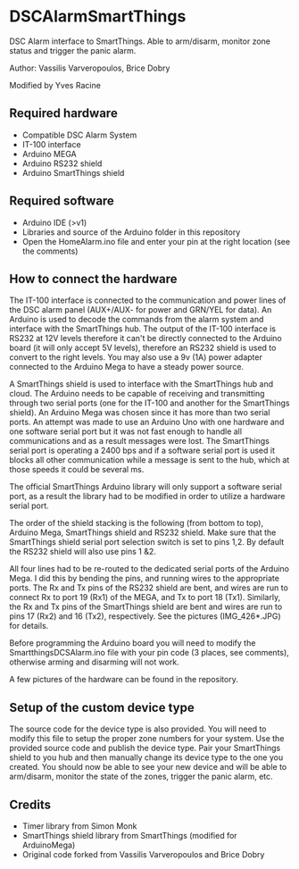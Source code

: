 DSCAlarmSmartThings
===================
DSC Alarm interface to SmartThings. Able to arm/disarm, monitor zone status and trigger the panic alarm.

Author: Vassilis Varveropoulos, Brice Dobry

Modified by Yves Racine


Required hardware
------------------
* Compatible DSC Alarm System 
* IT-100 interface
* Arduino MEGA
* Arduino RS232 shield
* Arduino SmartThings shield

Required software
-----------------
* Arduino IDE (>v1)
* Libraries and source of the Arduino folder in this repository
* Open the HomeAlarm.ino file and enter your pin at the right location (see the comments)

How to connect the hardware
---------------------------
The IT-100 interface is connected to the communication and power lines of the DSC alarm panel (AUX+/AUX- for power and GRN/YEL for data). An Arduino is used to decode the commands from the alarm system and interface with the SmartThings hub. The output of the IT-100 interface is RS232 at 12V levels therefore it can't be directly connected to the Arduino board (it will only accept 5V levels), therefore an RS232 shield is used to convert to the right levels.  You may also use a 9v (1A) power adapter 
connected to the Arduino Mega to have a steady power source.

A SmartThings shield is used to interface with the SmartThings hub and cloud. The Arduino needs to be capable of receiving and transmitting through two serial ports (one for the IT-100 and another for the SmartThings shield). An Arduino Mega was chosen since it has more than two serial ports. An attempt was made to use an Arduino Uno with one hardware and one software serial port but it was not fast enough to handle all communications and as a result messages were lost. The SmartThings serial port is operating a 2400 bps and if a software serial port is used it blocks all other communication while a message is sent to the hub, which at those speeds it could be several ms.

The official SmartThings Arduino library will only support a software serial port, as a result the library had to be modified in order to utilize a hardware serial port. 

The order of the shield stacking is the following (from bottom to top), Arduino Mega, SmartThings shield and RS232 shield. Make sure that the SmartThings shield serial port selection switch is set to pins 1,2. By default the RS232 shield will also use pins 1 &2.

All four lines had to be re-routed to the dedicated serial ports of the Arduino Mega. I did this by bending the pins, and running wires to the appropriate ports. The Rx and Tx pins of the RS232 shield are bent, and wires are run to connect Rx to port 19 (Rx1) of the MEGA, and Tx to port 18 (Tx1). Similarly, the Rx and Tx pins of the SmartThings shield are bent and wires are run to pins 17 (Rx2) and 16 (Tx2), respectively. See the pictures (IMG_426*.JPG) for details. 


Before programming the Arduino board you will need to modify the SmartthingsDCSAlarm.ino file with your pin code (3 places, see comments), otherwise arming and disarming will not work.

A few pictures of the hardware can be found in the repository.

Setup of the custom device type
-------------------------------
The source code for the device type is also provided. You will need to modify this file to setup the proper zone numbers for your system. Use the provided source code and publish the device type. Pair your SmartThings shield to you hub and then manually change its device type to the one you created. You should now be able to see your new device and will be able to arm/disarm, monitor the state of the zones, trigger the panic alarm, etc.

Credits
--------
* Timer library from Simon Monk
* SmartThings shield library from SmartThings (modified for ArduinoMega)
* Original code forked from Vassilis Varveropoulos and Brice Dobry
